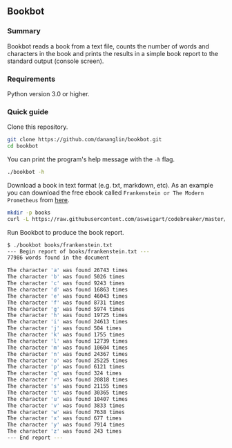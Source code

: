 ## Bookbot

### Summary

Bookbot reads a book from a text file,
counts the number of words and characters in the book
and prints the results in a simple book report to the
standard output (console screen).

### Requirements

Python version 3.0 or higher.

### Quick guide

Clone this repository.

```sh
git clone https://github.com/dananglin/bookbot.git
cd bookbot
```

You can print the program's help message with the `-h` flag.

```sh
./bookbot -h
```

Download a book in text format (e.g. txt, markdown, etc).
As an example you can download the free ebook called `Frankenstein or The Modern Prometheus` from [here](https://raw.githubusercontent.com/asweigart/codebreaker/master/frankenstein.txt).

```sh
mkdir -p books
curl -L https://raw.githubusercontent.com/asweigart/codebreaker/master/frankenstein.txt -o books/frankenstein.txt
```

Run Bookbot to produce the book report.

```sh
$ ./bookbot books/frankenstein.txt
--- Begin report of books/frankenstein.txt ---
77986 words found in the document

The character 'a' was found 26743 times
The character 'b' was found 5026 times
The character 'c' was found 9243 times
The character 'd' was found 16863 times
The character 'e' was found 46043 times
The character 'f' was found 8731 times
The character 'g' was found 5974 times
The character 'h' was found 19725 times
The character 'i' was found 24613 times
The character 'j' was found 504 times
The character 'k' was found 1755 times
The character 'l' was found 12739 times
The character 'm' was found 10604 times
The character 'n' was found 24367 times
The character 'o' was found 25225 times
The character 'p' was found 6121 times
The character 'q' was found 324 times
The character 'r' was found 20818 times
The character 's' was found 21155 times
The character 't' was found 30365 times
The character 'u' was found 10407 times
The character 'v' was found 3833 times
The character 'w' was found 7638 times
The character 'x' was found 677 times
The character 'y' was found 7914 times
The character 'z' was found 243 times
--- End report ---
```
